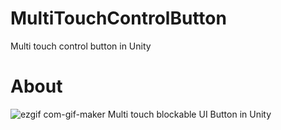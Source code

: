 # MultiTouchControlButton
Multi touch control button in Unity

# About
![ezgif com-gif-maker](https://user-images.githubusercontent.com/15086784/119931311-190d7000-bfbc-11eb-99fd-1e2c0269a97b.gif)
Multi touch blockable UI Button in Unity
